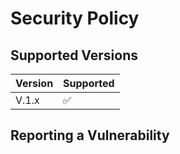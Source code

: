 # Security Policy

## Supported Versions

| Version | Supported          |
| ------- | ------------------ |
| V.1.x   | :white_check_mark: |


## Reporting a Vulnerability

